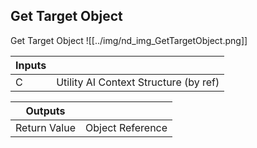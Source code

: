 ## Get Target Object
Get Target Object
![[../img/nd_img_GetTargetObject.png]]

|Inputs||
|--|--|
| C | Utility AI Context Structure (by ref) |

|Outputs||
|--|--|
| Return Value | Object Reference |
